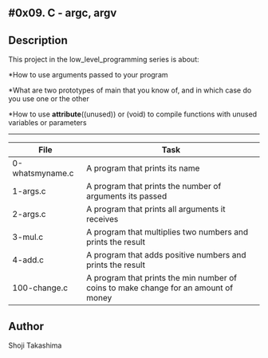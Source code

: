 #0x09. C - argc, argv
---
## Description

This project in the low_level_programming series is about:

*How to use arguments passed to your program

*What are two prototypes of main that you know of, and in which case do you use one or the other

*How to use __attribute__((unused)) or (void) to compile functions with unused variables or parameters

---
File|Task
---|---
0-whatsmyname.c | A program that prints its name
1-args.c | A program that prints the number of arguments its passed
2-args.c | A program that prints all arguments it receives
3-mul.c | A program that multiplies two numbers and prints the result
4-add.c | A program that adds positive numbers and prints the result
100-change.c | A program that prints the min number of coins to make change for an amount of money

## Author
 Shoji Takashima
